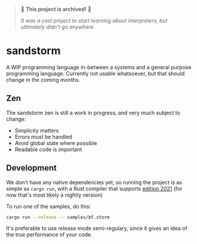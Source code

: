 > 🚩 **This project is archived!** 🚩
> 
> *It was a cool project to start learning about interpreters, but ultimately didn't go anywhere*

# sandstorm

A WIP programming language in-between a systems and a general purpose programming language. Currently not usable whatsoever, but that should change in the coming months.

## Zen

The sandstorm zen is still a work in progress, and very much subject to change:

- Simplicity matters
- Errors must be handled
- Avoid global state where possible
- Readable code is important

## Development

We don't have any native dependencies yet, so running the project is as simple as `cargo run`, with a Rust compiler that supports [edition 2021](https://blog.rust-lang.org/2021/05/11/edition-2021.html) (for now that's most likely a nightly version)

To run one of the samples, do this:

```sh
cargo run --release -- samples/bf.storm
```

It's preferable to use release mode semi-regulary, since it gives an idea of the true performance of your code.
